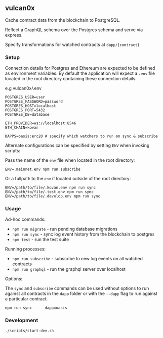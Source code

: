 ## vulcan0x

Cache contract data from the blockchain to PostgreSQL.

Reflect a GraphQL schema over the Postgres schema and serve via express.

Specify transformations for watched contracts at `dapp/{contract}`

### Setup

Connection details for Postgres and Ethereum are expected to be defined as
environment variables. By default the application will expect a `.env` file
located in the root directory containing these connection details.

e.g vulcan0x/.env
```
POSTGRES_USER=user
POSTGRES_PASSWORD=password
POSTGRES_HOST=localhost
POSTGRES_PORT=5432
POSTGRES_DB=database

ETH_PROVIDER=ws://localhost:8546
ETH_CHAIN=kovan

DAPPS=oasis:erc20 # specify which watchers to run on sync & subscribe
```

Alternate configurations can be specified by setting `ENV` when invoking scripts:

Pass the name of the `env` file when located in the root directory:

```
ENV=.mainnet.env npm run subscribe
```

Or a fullpath to the `env` if located outside of the root directory:

```
ENV=/path/to/file/.kovan.env npm run sync
ENV=/path/to/file/.test.env npm run sync
ENV=/path/to/file/.develop.env npm run sync
```

### Usage

Ad-hoc commands:

* `npm run migrate` - run pending database migrations
* `npm run sync` - sync log event history from the blockchain to postgres
* `npm test` - run the test suite

Running processes:

* `npm run subscribe` - subscribe to new log events on all watched contracts
* `npm run graphql` - run the graphql server over localhost

Options:

The `sync` and `subscribe` commands can be used without options to run against
all contracts in the `dapp` folder or with the `--dapp` flag to run against a
particular contract.

`npm run sync -- --dapp=oasis`

### Development

```sh
./scripts/start-dev.sh
```